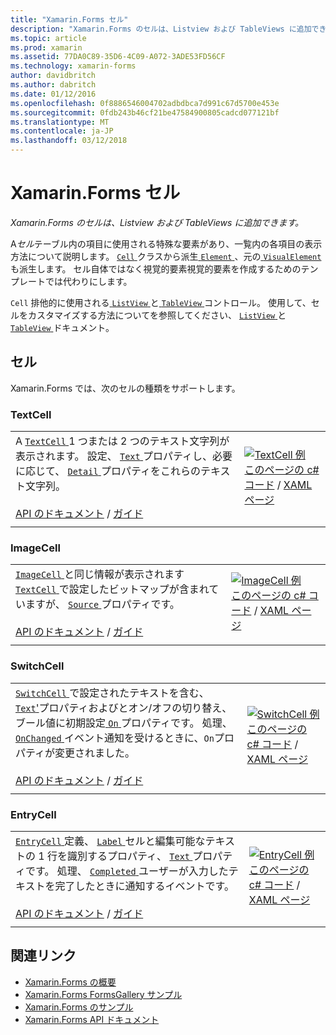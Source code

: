 ```yaml
---
title: "Xamarin.Forms セル"
description: "Xamarin.Forms のセルは、Listview および TableViews に追加できます。"
ms.topic: article
ms.prod: xamarin
ms.assetid: 77DA0C89-35D6-4C09-A072-3ADE53FD56CF
ms.technology: xamarin-forms
author: davidbritch
ms.author: dabritch
ms.date: 01/12/2016
ms.openlocfilehash: 0f8886546004702adbdbca7d991c67d5700e453e
ms.sourcegitcommit: 0fdb243b46cf21be47584900805cadcd077121bf
ms.translationtype: MT
ms.contentlocale: ja-JP
ms.lasthandoff: 03/12/2018
---
```

# <a name="xamarinforms-cells"></a>Xamarin.Forms セル

_Xamarin.Forms のセルは、Listview および TableViews に追加できます。_

A*セル*テーブル内の項目に使用される特殊な要素があり、一覧内の各項目の表示方法について説明します。 [ `Cell` ](https://developer.xamarin.com/api/type/Xamarin.Forms.Cell/)クラスから派生[ `Element` ](https://developer.xamarin.com/api/type/Xamarin.Forms.Element/)、元の[ `VisualElement` ](https://developer.xamarin.com/api/type/Xamarin.Forms.Element/)も派生します。 セル自体ではなく視覚的要素視覚的要素を作成するためのテンプレートでは代わりにします。 

`Cell` 排他的に使用される[ `ListView` ](views.md#listView)と[ `TableView` ](views.md#tableView)コントロール。 使用して、セルをカスタマイズする方法についてを参照してください、 [ `ListView` ](~/xamarin-forms/user-interface/listview/index.md)と[ `TableView` ](~/xamarin-forms/user-interface/tableview.md)ドキュメント。

## <a name="cells"></a>セル

Xamarin.Forms では、次のセルの種類をサポートします。

<a name="textCell" />

### <a name="textcell"></a>TextCell

|     |     |
| --- | --- |
| A [ `TextCell` ](https://developer.xamarin.com/api/type/Xamarin.Forms.TextCell) 1 つまたは 2 つのテキスト文字列が表示されます。 設定、 [ `Text` ](https://developer.xamarin.com/api/property/Xamarin.Forms.TextCell.Text/)プロパティし、必要に応じて、 [ `Detail` ](https://developer.xamarin.com/api/property/Xamarin.Forms.TextCell.Detail/)プロパティをこれらのテキスト文字列。<br /><br />[API のドキュメント](https://developer.xamarin.com/api/type/Xamarin.Forms.TextCell) / [ガイド](~/xamarin-forms/user-interface/listview/customizing-cell-appearance.md#TextCell) | [![TextCell 例](cells-images/TextCell.png "TextCell 例")](cells-images/TextCell-Large.png#lightbox "TextCell 例")<br />[このページの c# コード](https://github.com/xamarin/xamarin-forms-samples/blob/master/FormsGallery/FormsGallery/FormsGallery/CodeExamples/TextCellDemoPage.cs) / [XAML ページ](https://github.com/xamarin/xamarin-forms-samples/blob/master/FormsGallery/FormsGallery/FormsGallery/XamlExamples/TextCellDemoPage.xaml) |
|     |     |

### <a name="imagecell"></a>ImageCell

|     |     |
| --- | --- |
| [ `ImageCell` ](https://developer.xamarin.com/api/type/Xamarin.Forms.ImageCell)と同じ情報が表示されます[ `TextCell` ](#textCell)で設定したビットマップが含まれていますが、 [ `Source` ](https://developer.xamarin.com/api/property/Xamarin.Forms.Image.Source/)プロパティです。<br /><br />[API のドキュメント](https://developer.xamarin.com/api/type/Xamarin.Forms.ImageCell) / [ガイド](~/xamarin-forms/user-interface/listview/customizing-cell-appearance.md#ImageCell) | [![ImageCell 例](cells-images/ImageCell.png "ImageCell 例")](cells-images/ImageCell-Large.png#lightbox "ImageCell 例")<br />[このページの c# コード](https://github.com/xamarin/xamarin-forms-samples/blob/master/FormsGallery/FormsGallery/FormsGallery/CodeExamples/ImageCellDemoPage.cs) / [XAML ページ](https://github.com/xamarin/xamarin-forms-samples/blob/master/FormsGallery/FormsGallery/FormsGallery/XamlExamples/ImageCellDemoPage.xaml) |
|     |     |

### <a name="switchcell"></a>SwitchCell

|     |     |
| --- | --- |
| [ `SwitchCell` ](https://developer.xamarin.com/api/type/Xamarin.Forms.SwitchCell)で設定されたテキストを含む、 [ `Text`'](https://developer.xamarin.com/api/property/Xamarin.Forms.SwitchCellText/)プロパティおよびとオン/オフの切り替え、ブール値に初期設定[ `On` ](https://developer.xamarin.com/api/property/Xamarin.Forms.SwitchCell.On/)プロパティです。 処理、 [ `OnChanged` ](https://developer.xamarin.com/api/event/Xamarin.Forms.SwitchCell.OnChanged/)イベント通知を受けるときに、`On`プロパティが変更されました。<br /><br />[API のドキュメント](https://developer.xamarin.com/api/type/Xamarin.Forms.SwitchCell) / [ガイド](~/xamarin-forms/user-interface/tableview.md#switchcell) | [![SwitchCell 例](cells-images/SwitchCell.png "SwitchCell 例")](cells-images/SwitchCell-Large.png#lightbox "SwitchCell 例")<br />[このページの c# コード](https://github.com/xamarin/xamarin-forms-samples/blob/master/FormsGallery/FormsGallery/FormsGallery/CodeExamples/SwitchCellDemoPage.cs) / [XAML ページ](https://github.com/xamarin/xamarin-forms-samples/blob/master/FormsGallery/FormsGallery/FormsGallery/XamlExamples/SwitchCellDemoPage.xaml) |
|     |     |

### <a name="entrycell"></a>EntryCell

|     |     |
| --- | --- |
| [ `EntryCell` ](https://developer.xamarin.com/api/type/Xamarin.Forms.EntryCell)定義、 [ `Label` ](https://developer.xamarin.com/api/property/Xamarin.Forms.EntryCell.Label/)セルと編集可能なテキストの 1 行を識別するプロパティ、 [ `Text` ](https://developer.xamarin.com/api/property/Xamarin.Forms.EntryCell.Text/)プロパティです。 処理、 [ `Completed` ](https://developer.xamarin.com/api/event/Xamarin.Forms.EntryCell.Completed/)ユーザーが入力したテキストを完了したときに通知するイベントです。<br /><br />[API のドキュメント](https://developer.xamarin.com/api/type/Xamarin.Forms.EntryCell) / [ガイド](~/xamarin-forms/user-interface/tableview.md#entrycell) | [![EntryCell 例](cells-images/EntryCell.png "EntryCell 例")](cells-images/EntryCell-Large.png#lightbox "EntryCell 例")<br />[このページの c# コード](https://github.com/xamarin/xamarin-forms-samples/blob/master/FormsGallery/FormsGallery/FormsGallery/CodeExamples/EntryCellDemoPage.cs) / [XAML ページ](https://github.com/xamarin/xamarin-forms-samples/blob/master/FormsGallery/FormsGallery/FormsGallery/XamlExamples/EntryCellDemoPage.xaml) |
|     |     |


## <a name="related-links"></a>関連リンク

- [Xamarin.Forms の概要](~/xamarin-forms/get-started/introduction-to-xamarin-forms.md)
- [Xamarin.Forms FormsGallery サンプル](https://developer.xamarin.com/samples/xamarin-forms/FormsGallery/)
- [Xamarin.Forms のサンプル](https://developer.xamarin.com/samples/xamarin-forms/all/)
- [Xamarin.Forms API ドキュメント](https://developer.xamarin.com/api/root/Xamarin.Forms/)
